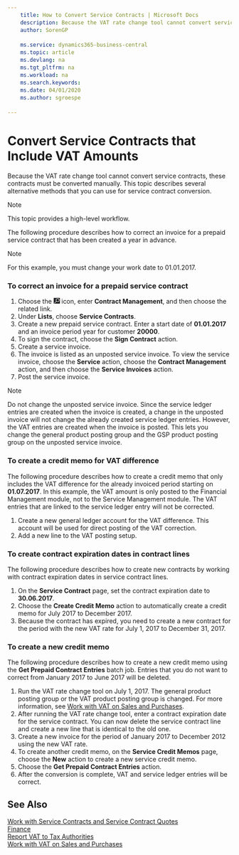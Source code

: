 ```yaml
---
    title: How to Convert Service Contracts | Microsoft Docs
    description: Because the VAT rate change tool cannot convert service contracts, these contracts must be converted manually. This topic describes several alternative methods that you can use for service contract conversion.
    author: SorenGP

    ms.service: dynamics365-business-central
    ms.topic: article
    ms.devlang: na
    ms.tgt_pltfrm: na
    ms.workload: na
    ms.search.keywords:
    ms.date: 04/01/2020
    ms.author: sgroespe

---
```

# Convert Service Contracts that Include VAT Amounts
Because the VAT rate change tool cannot convert service contracts, these contracts must be converted manually. This topic describes several alternative methods that you can use for service contract conversion.  

> [!NOTE]  
>  This topic provides a high-level workflow.  

 The following procedure describes how to correct an invoice for a prepaid service contract that has been created a year in advance.  

> [!NOTE]  
>  For this example, you must change your work date to 01.01.2017.  

### To correct an invoice for a prepaid service contract  
1. Choose the ![Lightbulb that opens the Tell Me feature](media/ui-search/search_small.png "Tell me what you want to do") icon, enter **Contract Management**, and then choose the related link.  
2. Under **Lists**, choose **Service Contracts**.  
3. Create a new prepaid service contract. Enter a start date of **01.01.2017** and an invoice period year for customer **20000**.  
4. To sign the contract, choose the **Sign Contract** action.  
5. Create a service invoice.
6. The invoice is listed as an unposted service invoice. To view the service invoice, choose the **Service** action, choose the **Contract Management** action, and then choose the **Service Invoices** action.  
7. Post the service invoice.  

> [!NOTE]  
>  Do not change the unposted service invoice. Since the service ledger entries are created when the invoice is created, a change in the unposted invoice will not change the already created service ledger entries. However, the VAT entries are created when the invoice is posted. This lets you change the general product posting group and the GSP product posting group on the unposted service invoice.  

### To create a credit memo for VAT difference  
The following procedure describes how to create a credit memo that only includes the VAT difference for the already invoiced period starting on **01.07.2017**. In this example, the VAT amount is only posted to the Financial Management module, not to the Service Management module. The VAT entries that are linked to the service ledger entry will not be corrected.  

1. Create a new general ledger account for the VAT difference. This account will be used for direct posting of the VAT correction.  
2. Add a new line to the VAT posting setup.  

### To create contract expiration dates in contract lines  
The following procedure describes how to create new contracts by working with contract expiration dates in service contract lines.  

1. On the **Service Contract** page, set the contract expiration date to **30.06.2017**.  
2. Choose the **Create Credit Memo** action to automatically create a credit memo for July 2017 to December 2017.  
3. Because the contract has expired, you need to create a new contract for the period with the new VAT rate for July 1, 2017 to December 31, 2017.  

### To create a new credit memo  
The following procedure describes how to create a new credit memo using the **Get Prepaid Contract Entries** batch job. Entries that you do not want to correct from January 2017 to June 2017 will be deleted.  

1. Run the VAT rate change tool on July 1, 2017. The general product posting group or the VAT product posting group is changed. For more information, see [Work with VAT on Sales and Purchases](finance-work-with-vat.md).  
2. After running the VAT rate change tool, enter a contract expiration date for the service contract. You can now delete the service contract line and create a new line that is identical to the old one.  
3. Create a new invoice for the period of January 2017 to December 2012 using the new VAT rate.  
4. To create another credit memo, on the **Service Credit Memos** page, choose the **New** action to create a new service credit memo.  
5. Choose the **Get Prepaid Contract Entries** action.  
6. After the conversion is complete, VAT and service ledger entries will be correct.  

## See Also  
[Work with Service Contracts and Service Contract Quotes](service-how-to-create-service-contracts-and-service-contract-quotes.md)  
[Finance](finance.md)  
[Report VAT to Tax Authorities](finance-how-report-vat.md)  
[Work with VAT on Sales and Purchases](finance-work-with-vat.md)  
